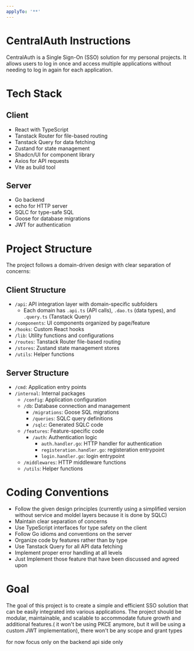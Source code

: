 ```yaml
---
applyTo: '**'
---
```


# CentralAuth Instructions
CentralAuth is a Single Sign-On (SSO) solution for my personal projects. It allows users to log in once and access multiple applications without needing to log in again for each application.

# Tech Stack
## Client
- React with TypeScript
- Tanstack Router for file-based routing
- Tanstack Query for data fetching
- Zustand for state management
- Shadcn/UI for component library
- Axios for API requests
- Vite as build tool

## Server
- Go backend
- echo for HTTP server
- SQLC for type-safe SQL
- Goose for database migrations
- JWT for authentication

# Project Structure
The project follows a domain-driven design with clear separation of concerns:

## Client Structure
- `/api`: API integration layer with domain-specific subfolders
    - Each domain has `.api.ts` (API calls), `.dao.ts` (data types), and `.query.ts` (Tanstack Query)
- `/components`: UI components organized by page/feature
- `/hooks`: Custom React hooks
- `/lib`: Utility functions and configurations
- `/routes`: Tanstack Router file-based routing
- `/stores`: Zustand state management stores
- `/utils`: Helper functions

## Server Structure
- `/cmd`: Application entry points
- `/internal`: Internal packages
    - `/config`: Application configuration
    - `/db`: Database connection and management
        - `/migrations`: Goose SQL migrations
        - `/queries`: SQLC query definitions
        - `/sqlc`: Generated SQLC code
    - `/features`: Feature-specific code
        - `/auth`: Authentication logic
            - `auth.handler.go`: HTTP handler for authentication
            - `registeration.handler.go`: registeration entrypoint
            - `login.handler.go`: login entrypoint
    - `/middlewares`: HTTP middleware functions
    - `/utils`: Helper functions

# Coding Conventions
- Follow the given design principles (currently using a simplified version without service and moldel layers because it is done by SQLC)
- Maintain clear separation of concerns
- Use TypeScript interfaces for type safety on the client
- Follow Go idioms and conventions on the server
- Organize code by features rather than by type
- Use Tanstack Query for all API data fetching
- Implement proper error handling at all levels
- Just Implement those feature that have been discussed and agreed upon


# Goal
The goal of this project is to create a simple and efficient SSO solution that can be easily integrated into various applications. The project should be modular, maintainable, and scalable to accommodate future growth and additional features.( it won't be using PKCE anymore, but it will be using a custom JWT implementation), there won't be any scope and grant types

for now focus only on the backend api side only